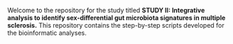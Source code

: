 Welcome to the repository for the study titled **STUDY II: Integrative analysis to identify sex-differential gut microbiota signatures in multiple sclerosis.** This repository contains the step-by-step scripts developed for the bioinformatic analyses.
